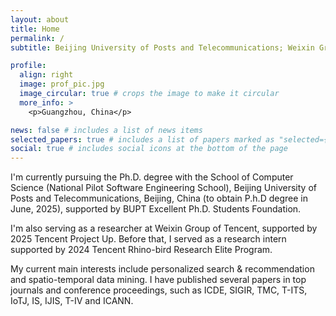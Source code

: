 ```yaml
---
layout: about
title: Home
permalink: /
subtitle: Beijing University of Posts and Telecommunications; Weixin Group, Tencent.

profile:
  align: right
  image: prof_pic.jpg
  image_circular: true # crops the image to make it circular
  more_info: >
    <p>Guangzhou, China</p>

news: false # includes a list of news items
selected_papers: true # includes a list of papers marked as "selected={true}"
social: true # includes social icons at the bottom of the page
---
```

I'm currently pursuing the Ph.D. degree with the School of Computer Science (National Pilot Software Engineering School), Beijing University of Posts and Telecommunications, Beijing, China (to obtain P.h.D degree in June, 2025), supported by BUPT Excellent Ph.D. Students Foundation. 

I'm also serving as a researcher at Weixin Group of Tencent, supported by 2025 Tencent Project Up. Before that, I served as a research intern supported by 2024 Tencent Rhino-bird Research Elite Program. 

My current main interests include personalized search & recommendation and spatio-temporal data mining. I have published several papers in top journals and conference proceedings, such as ICDE, SIGIR, TMC, T-ITS, IoTJ, IS, IJIS, T-IV and ICANN.
